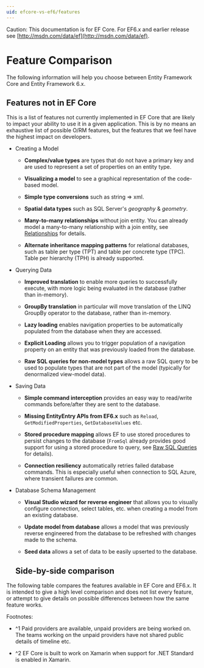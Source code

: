 ```yaml
---
uid: efcore-vs-ef6/features
---
```

Caution: This documentation is for EF Core. For EF6.x and earlier release see [http://msdn.com/data/ef](http://msdn.com/data/ef).

  # Feature Comparison

The following information will help you choose between Entity Framework Core and Entity Framework 6.x.

  ## Features not in EF Core

This is a list of features not currently implemented in EF Core that are likely to impact your ability to use it in a given application. This is by no means an exhaustive list of possible O/RM features, but the features that we feel have the highest impact on developers.

* Creating a Model

     * **Complex/value types** are types that do not have a primary key and are used to represent a set of properties on an entity type.

     * **Visualizing a model** to see a graphical representation of the code-based model.

     * **Simple type conversions** such as string => xml.

     * **Spatial data types** such as SQL Server's *geography* & *geometry*.

     * **Many-to-many relationships** without join entity. You can already model a many-to-many relationship with a join entity, see [Relationships](../modeling/relationships.md) for details.

     * **Alternate inheritance mapping patterns** for relational databases, such as table per type (TPT) and table per concrete type (TPC). Table per hierarchy (TPH) is already supported.

* Querying Data

     * **Improved translation** to enable more queries to successfully execute, with more logic being evaluated in the database (rather than in-memory).

     * **GroupBy translation** in particular will move translation of the LINQ GroupBy operator to the database, rather than in-memory.

     * **Lazy loading** enables navigation properties to be automatically populated from the database when they are accessed.

     * **Explicit Loading** allows you to trigger population of a navigation property on an entity that was previously loaded from the database.

     * **Raw SQL queries for non-model types** allows a raw SQL query to be used to populate types that are not part of the model (typically for denormalized view-model data).

* Saving Data

     * **Simple command interception** provides an easy way to read/write commands before/after they are sent to the database.

     * **Missing EntityEntry APIs from EF6.x** such as `Reload`, `GetModifiedProperties`, `GetDatabaseValues` etc.

     * **Stored procedure mapping** allows EF to use stored procedures to persist changes to the database (`FromSql` already provides good support for using a stored procedure to query, see [Raw SQL Queries](../querying/raw-sql.md) for details).

     * **Connection resiliency** automatically retries failed database commands. This is especially useful when connection to SQL Azure, where transient failures are common.

* Database Schema Management

     * **Visual Studio wizard for reverse engineer** that allows you to visually configure connection, select tables, etc. when creating a model from an existing database.

     * **Update model from database** allows a model that was previously reverse engineered from the database to be refreshed with changes made to the schema.

     * **Seed data** allows a set of data to be easily upserted to the database.

  ## Side-by-side comparison

The following table compares the features available in EF Core and EF6.x. It is intended to give a high level comparison and does not list every feature, or attempt to give details on possible differences between how the same feature works.

<!--       Creating a Model  EF6.x  EF Core 1.0.0  Basic modelling (classes, properties, etc.)  Yes  Yes  Conventions  Yes  Yes  Custom conventions  Yes  Partial  Data annotations  Yes  Yes  Fluent API  Yes  Yes  Inheritance: Table per hierarchy (TPH)  Yes  Yes  Inheritance: Table per type (TPT)  Yes    Inheritance: Table per concrete class (TPC)  Yes    Shadow state properties    Yes  Alternate keys    Yes  Many-to-many: With join entity  Yes  Yes  Many-to-many: Without join entity  Yes    Key generation: Database  Yes  Yes  Key generation: Client    Yes  Complex/value types  Yes    Spatial data  Yes    Graphical visualization of model  Yes    Graphical drag/drop editor  Yes    Model format: Code  Yes  Yes  Model format: EDMX (XML)  Yes    Reverse engineer model from database: Command line    Yes  Reverse engineer model from database: VS wizard  Yes    Incremental update model from database  Yes          Querying Data  EF6.x  EF Core 1.0.0  LINQ: Simple queries  Stable  Stable  LINQ:
Moderate queries  Stable  Stabilizing  LINQ: Complex queries  Stable  In-Progress  LINQ: Queries using navigation properties  Stable  In-Progress  "Pretty" SQL generation  Poor  Yes  Mixed client/server evaluation    Yes  Loading related data: Eager  Yes  Yes  Loading related data: Lazy  Yes    Loading related data: Explicit  Yes    Raw SQL queries: Model types  Yes  Yes  Raw SQL queries: Un-mapped types  Yes    Raw SQL queries: Composing with LINQ    Yes        Saving Data  EF6.x  EF Core 1.0.0  SaveChanges  Yes  Yes  Change tracking: Snapshot  Yes  Yes  Change tracking: Notification  Yes  Yes  Accessing tracked state  Yes  Partial  Optimistic concurrency  Yes  Yes  Transactions  Yes  Yes  Batching of statements    Yes  Stored procedure  Yes    Detached graph support (N-Tier): Low level APIs  Poor  Yes  Detached graph support (N-Tier): End-to-end    Poor        Other Features  EF6.x  EF Core 1.0.0  Migrations  Yes  Yes  Database creation/deletion APIs  Yes  Yes  Seed data  Yes
Connection resiliency  Yes    Lifecycle hooks (events, command interception, ...)  Yes          Database Providers  EF6.x  EF Core 1.0.0  SQL Server  Yes  Yes  MySQL  Yes  Paid only, unpaid coming soon 1  PostgreSQL  Yes  Yes  Oracle  Yes  Paid only, unpaid coming soon 1  SQLite  Yes  Yes  SQL Compact  Yes  Yes  DB2  Yes  Yes  InMemory (for testing)    Yes  Azure Table Storage    Prototype  Redis    Prototype        Application Models  EF6.x  EF Core 1.0.0  WinForms  Yes  Yes  WPF  Yes  Yes  Console  Yes  Yes  ASP.NET  Yes  Yes  ASP.NET Core    Yes  Xamarin    Coming soon 2  UWP    Yes -->

Footnotes:
   * ^1 Paid providers are available, unpaid providers are being worked on. The teams working on the unpaid providers have not shared public details of timeline etc.

   * ^2 EF Core is built to work on Xamarin when support for .NET Standard is enabled in Xamarin.
